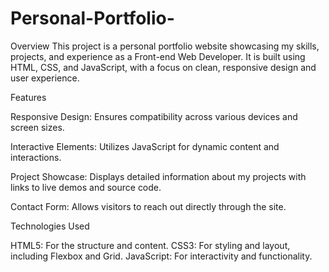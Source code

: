 # Personal-Portfolio-

Overview
This project is a personal portfolio website showcasing my skills, projects, and experience as a Front-end Web Developer. It is built using HTML, CSS, and JavaScript, with a focus on clean, responsive design and user experience.

Features

Responsive Design: 
Ensures compatibility across various devices and screen sizes.

Interactive Elements:
Utilizes JavaScript for dynamic content and interactions.

Project Showcase: 
Displays detailed information about my projects with links to live demos and source code.

Contact Form: 
Allows visitors to reach out directly through the site.

Technologies Used

HTML5: 
For the structure and content.
CSS3: 
For styling and layout, including Flexbox and Grid.
JavaScript: 
For interactivity and functionality.
